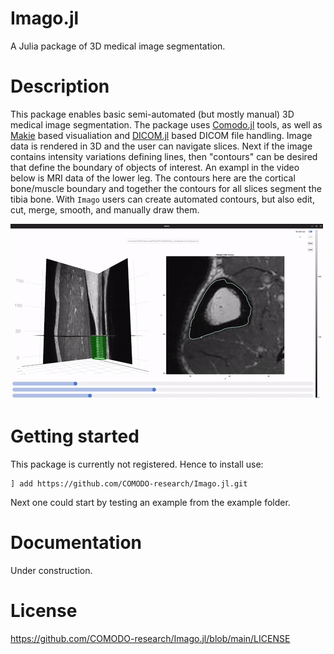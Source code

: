 # Imago.jl
A Julia package of 3D medical image segmentation. 

# Description
This package enables basic semi-automated (but mostly manual) 3D medical image segmentation. The package uses [Comodo.jl](https://github.com/COMODO-research/Comodo.jl) tools, as well as [Makie]() based visualiation and [DICOM.jl](https://github.com/JuliaHealth/DICOM.jl) based DICOM file handling. Image data is rendered in 3D and the user can navigate slices. Next if the image contains intensity variations defining lines, then "contours" can be desired that define the boundary of objects of interest. An exampl in the video below is MRI data of the lower leg. The contours here are the cortical bone/muscle boundary and together the contours for all slices segment the tibia bone. With `Imago` users can create automated contours, but also edit, cut, merge, smooth, and manually draw them. 

![Animation shown bone segmentation process for MRI of the lower leg](https://github.com/COMODO-research/Imago.jl/blob/main/assets/anim/segmentation_tibia.gif)

# Getting started 
This package is currently not registered. Hence to install use: 
```
] add https://github.com/COMODO-research/Imago.jl.git
```
Next one could start by testing an example from the example folder. 

# Documentation
Under construction. 

# License
https://github.com/COMODO-research/Imago.jl/blob/main/LICENSE

